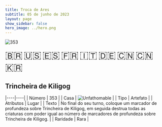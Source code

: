 ```yaml
---
title: Troca de Ares
subtitle: 05 de junho de 2023
layout: page
show_sidebar: false
hero_image: ../hero.png
---
```


![353](https://mastervault-storage-prod.s3.amazonaws.com/media/card_front/pt/600_353_161b5b57d1a0_pt.png)

<span title="Português" style="font-size: 32px;cursor: pointer;" onclick="javascript:document.querySelector('img[alt=\'353\']').src=document.querySelector('img[alt=\'353\']').src.replace(/card_front\/[^/]+/, 'card_front/pt').replace(/_[^/.0-9]+\.png/, '_pt.png')">🇧🇷</span>
<span title="English" style="font-size: 32px;cursor: pointer;" onclick="javascript:document.querySelector('img[alt=\'353\']').src=document.querySelector('img[alt=\'353\']').src.replace(/card_front\/[^/]+/, 'card_front/en').replace(/_[^/.0-9]+\.png/, '_en.png')">🇺🇸</span>
<span title="Español" style="font-size: 32px;cursor: pointer;" onclick="javascript:document.querySelector('img[alt=\'353\']').src=document.querySelector('img[alt=\'353\']').src.replace(/card_front\/[^/]+/, 'card_front/es').replace(/_[^/.0-9]+\.png/, '_es.png')">🇪🇸</span>
<span title="Français" style="font-size: 32px;cursor: pointer;" onclick="javascript:document.querySelector('img[alt=\'353\']').src=document.querySelector('img[alt=\'353\']').src.replace(/card_front\/[^/]+/, 'card_front/fr').replace(/_[^/.0-9]+\.png/, '_fr.png')">🇫🇷</span>
<span title="Italiano" style="font-size: 32px;cursor: pointer;" onclick="javascript:document.querySelector('img[alt=\'353\']').src=document.querySelector('img[alt=\'353\']').src.replace(/card_front\/[^/]+/, 'card_front/it').replace(/_[^/.0-9]+\.png/, '_it.png')">🇮🇹</span>
<span title="Deutsche" style="font-size: 32px;cursor: pointer;" onclick="javascript:document.querySelector('img[alt=\'353\']').src=document.querySelector('img[alt=\'353\']').src.replace(/card_front\/[^/]+/, 'card_front/de').replace(/_[^/.0-9]+\.png/, '_de.png')">🇩🇪</span>
<span title="简体中文" style="font-size: 32px;cursor: pointer;" onclick="javascript:document.querySelector('img[alt=\'353\']').src=document.querySelector('img[alt=\'353\']').src.replace(/card_front\/[^/]+/, 'card_front/zh-hans').replace(/_[^/.0-9]+\.png/, '_zh-hans.png')">🇨🇳</span>
<span title="繁體中文" style="font-size: 32px;cursor: pointer;" onclick="javascript:document.querySelector('img[alt=\'353\']').src=document.querySelector('img[alt=\'353\']').src.replace(/card_front\/[^/]+/, 'card_front/zh-hant').replace(/_[^/.0-9]+\.png/, '_zh-hant.png')">🇨🇳</span>
<span title="한국어" style="font-size: 32px;cursor: pointer;" onclick="javascript:document.querySelector('img[alt=\'353\']').src=document.querySelector('img[alt=\'353\']').src.replace(/card_front\/[^/]+/, 'card_front/ko').replace(/_[^/.0-9]+\.png/, '_ko.png')">🇰🇷</span>

## Trincheira de Kiligog

|----|----|
| Número | 353 |
| Casa | ![Unfathomable](https://archonarcana.com/images/thumb/1/10/Unfathomable.png/22px-Unfathomable.png "Abissais") |
| Tipo | Artefato |
| Atributos | Lugar |
| Texto | No final do seu turno, coloque um marcador de profundeza sobre Trincheira de Kiligog, em seguida destrua todas as criaturas com poder igual ao número de marcadores de profundeza sobre Trincheira de Kiligog. |
| Raridade | Rara |
